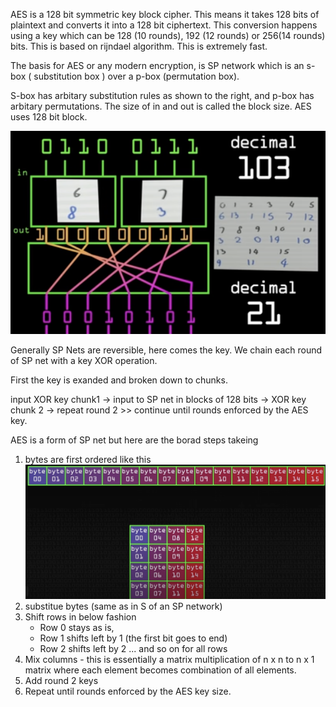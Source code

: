 AES is a 128 bit symmetric key block cipher. This means it takes 128 bits of plaintext and converts it into a 128 bit ciphertext. This conversion happens using a key which can be 128 (10 rounds), 192 (12 rounds) or 256(14 rounds) bits. This is based on rijndael algorithm. This is extremely fast. 

The basis for AES or any modern encryption, is SP network which is an s-box ( substitution box ) over a p-box (permutation box).

S-box has arbitary substitution rules as shown to the right, and p-box has arbitary permutations. The size of in and out is called the block size. AES uses 128 bit block. 

![SP NET](https://github.com/bharathkreddy/encryption/blob/main/Images/SP%20Net.png)

Generally SP Nets are reversible, here comes the key. We chain each round of SP net with a key XOR operation.

First the key is exanded and broken down to chunks.

input XOR key chunk1 -> input to SP net in blocks of 128 bits -> XOR key chunk 2 -> repeat round 2 >> continue until rounds enforced by the AES key.

AES is a form of SP net but here are the borad steps takeing
1. bytes are first ordered like this 
![AES bytes](https://github.com/bharathkreddy/encryption/blob/main/Images/AES%20ordering.png)
2. substitue bytes (same as in S of an SP network)
3. Shift rows in below fashion
    - Row 0 stays as is,
    - Row 1 shifts left by 1 (the first bit goes to end)
    - Row 2 shifts left by 2 ... and so on for all rows
4. Mix columns - this is essentially a matrix multiplication of n x n to n x 1 matrix where each element becomes combination of all elements. 
5. Add round 2 keys 
6. Repeat until rounds enforced by the AES key size.
  
